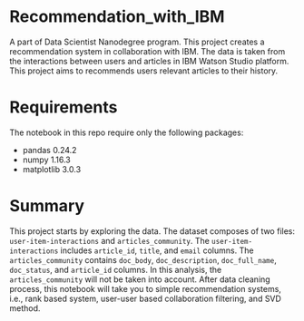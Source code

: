 # Recommendation_with_IBM
A part of Data Scientist Nanodegree program. This project creates a recommendation system in collaboration with IBM. The data is taken from the interactions between users and articles in IBM Watson Studio platform. This project aims to recommends users relevant articles to their history.

# Requirements
The notebook in this repo require only the following packages:
- pandas 0.24.2
- numpy 1.16.3
- matplotlib 3.0.3
# Summary
This project starts by exploring the data. The dataset composes of two files: `user-item-interactions` and `articles_community`. The `user-item-interactions` includes `article_id`, `title`, and `email` columns. The `articles_community` contains `doc_body`, `doc_description`, `doc_full_name`, `doc_status`, and `article_id` columns. In this analysis, the `articles_community` will not be taken into account. After data cleaning process, this notebook will take you to simple recommendation systems, i.e., rank based system, user-user based collaboration filtering, and SVD method.
